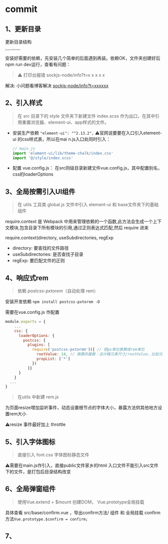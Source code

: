 # commit

## 1、更新目录

更新目录结构

<img src="/Users/chenzuo/Library/Application Support/typora-user-images/image-20210621173211357.png" alt="image-20210621173211357" style="zoom: 25%;" />

安装好需要的依赖，先安装几个简单的后面遇到再装。依赖OK，文件夹创建好后npm run dev运行，查看有问题：

>  ⚠️ 打印台报错  sockjs-node/info?t=x x x x x

解决:  小问题看博客解决 [sockjs-node/info?t=xxxxxx](https://blog.csdn.net/qq_41064597/article/details/118083665)

## 2、引入样式

> 在 src 目录下的 style 文件夹下新建文件 index.scss 作为出口，在其中引用重置浏览器、element-ui、app样式的文件。

- 安装生产依赖 `"element-ui": "^2.13.2",` ⚠️官网说要要在入口引入element-ui 的css样式表，所以在mai n.js入口处同时引入：

  ```js
  // main.js
  import 'element-ui/lib/theme-chalk/index.css'
  import '@/style/index.scss'
  ```

- 配置 vue.config.js： 在src同级目录新建文件vue.config.js，其中配置别名，css的loaderOptions



## 3、全局按需引入UI组件

> 在 utils 工具类 global.js 文件中引入 element-ui 和 base文件夹下的基础组件

require.context 是 Webpack 中用来管理依赖的一个函数,此方法会生成一个上下文模块,包含目录下所有模块的引用,通过正则表达式匹配,然后 require 进来

require.context(directory, useSubdirectories, regExp

- directory: 要查找的文件路径
- useSubdirectories: 是否查找子目录
- regExp: 要匹配文件的正则



## 4、响应式rem

> 依赖 *postcss-pxtorem*（自动处理 rem）

安装开发依赖 `npm install postcss-pxtorem -D`

需要在vue.config.js 作配置

```js
module.exports = {
	...
    css: {
      loaderOptions: {
        postcss: {
          plugins: [
            require('postcss-pxtorem')({ // 把px单位换算成rem单位
              rootValue: 14, // 换算的基数：设计稿元素尺寸/rootValue，比如元素宽28px,最终页面会换算成 2rem
              propList: ['*']
            })
          ]}
      }
    }
  ...
}
```



>  在utils 中新建 rem.js

为页面resize增加监听事件，动态设置根节点的字体大小，暴露方法供其他地方设置rem大小

⚠️resize 事件最好加上 throttle





## 5、引入字体图标

> 直接引入 font.css 字体图标静态文件

⚠️需要在main.js作引入，直接public文件家乡的html 入口文件不能引入src文件下的文件，是打包后目录结构改变



## 6、全局弹窗组件

> 使用Vue.extend + $mount 创建DOM， Vue.prototype全局挂载

具体查看 src/base/confirm.vue ，导出confirm方法/ 组件 和 全局挂载 confirm方法`Vue.prototype.$confirm = confirm;`



## 7、


